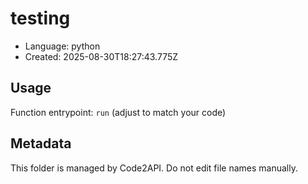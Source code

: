 # testing

- Language: python
- Created: 2025-08-30T18:27:43.775Z

## Usage

Function entrypoint: `run` (adjust to match your code)

## Metadata

This folder is managed by Code2API. Do not edit file names manually.
